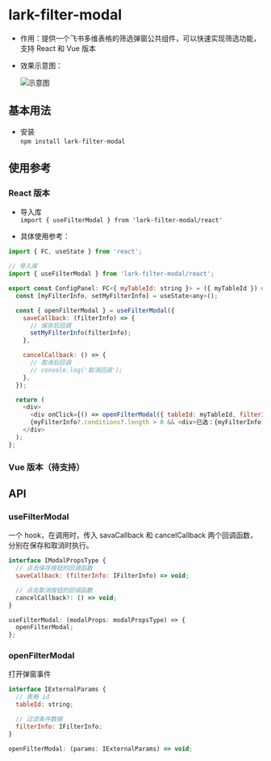 # lark-filter-modal

- 作用：提供一个飞书多维表格的筛选弹窗公共组件，可以快速实现筛选功能，支持 React 和 Vue 版本
- 效果示意图：

  ![示意图](/src/assets/demo.gif)

## 基本用法

- 安装  
  `npm install lark-filter-modal`

## 使用参考

### React 版本

- 导入库  
  `import { useFilterModal } from 'lark-filter-modal/react'`

- 具体使用参考：

```javascript
import { FC, useState } from 'react';

// 导入库
import { useFilterModal } from 'lark-filter-modal/react';

export const ConfigPanel: FC<{ myTableId: string }> = ({ myTableId }) => {
  const [myFilterInfo, setMyFilterInfo] = useState<any>();

  const { openFilterModal } = useFilterModal({
    saveCallback: (filterInfo) => {
      // 保存后回调
      setMyFilterInfo(filterInfo);
    },

    cancelCallback: () => {
      // 取消后回调
      // console.log('取消回调');
    },
  });

  return (
    <div>
      <div onClick={() => openFilterModal({ tableId: myTableId, filterInfo: myFilterInfo })}>筛选数据</div>
      {myFilterInfo?.conditions?.length > 0 && <div>已选：{myFilterInfo?.conditions?.length} 个条件</div>}
    </div>
  );
};

```

### Vue 版本（待支持）

## API

### useFilterModal

一个 hook，在调用时，传入 savaCallback 和 cancelCallback 两个回调函数，分别在保存和取消时执行。

```javascript
interface IModalPropsType {
  // 点击保存按钮的回调函数
  saveCallback: (filterInfo: IFilterInfo) => void;

  // 点击取消按钮的回调函数
  cancelCallback?: () => void;
}

useFilterModal: (modalProps: modalPropsType) => {
  openFilterModal;
};
```

### openFilterModal

打开弹窗事件

```javascript
interface IExternalParams {
  // 表格 id
  tableId: string;

  // 过滤条件数据
  filterInfo: IFilterInfo;
}

openFilterModal: (params: IExternalParams) => void;
```
